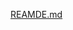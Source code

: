 [REAMDE.md](https://github.com/trabbitt90/Text-Summarizer-of-South-Park-Episodes/files/11223009/REAMDE.md)
